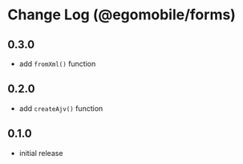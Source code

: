 # Change Log (@egomobile/forms)

## 0.3.0

- add `fromXml()` function

## 0.2.0

- add `createAjv()` function

## 0.1.0

- initial release
